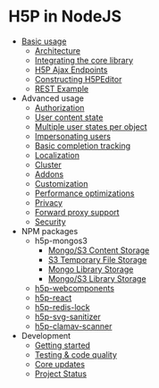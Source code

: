 # H5P in NodeJS

- [Basic usage](usage/usage.md)
  * [Architecture](usage/architecture.md)  
  * [Integrating the core library](usage/integrating.md)
  * [H5P Ajax Endpoints](usage/ajax-endpoints.md)
  * [Constructing H5PEditor](usage/h5p-editor-constructor.md)  
  * [REST Example](examples/rest/README.md)
- Advanced usage
  * [Authorization](advanced/authorization.md)
  * [User content state](advanced/user-content-state.md)
  * [Multiple user states per object](advanced/context-ids.md)
  * [Impersonating users](advanced/impersonation.md)
  * [Basic completion tracking](advanced/completion-tracking.md)
  * [Localization](advanced/localization.md)
  * [Cluster](advanced/cluster.md)
  * [Addons](advanced/addons.md)
  * [Customization](advanced/customization.md)
  * [Performance optimizations](advanced/performance-optimizations.md)
  * [Privacy](advanced/privacy.md)
  * [Forward proxy support](advanced/proxy.md)
  * [Security](advanced/security.md)
- NPM packages
  - h5p-mongos3
    * [Mongo/S3 Content Storage](packages/h5p-mongos3/mongo-s3-content-storage.md)
    * [S3 Temporary File Storage](packages/h5p-mongos3/s3-temporary-file-storage.md)
    * [Mongo Library Storage](packages/h5p-mongos3/mongo-library-storage.md)
    * [Mongo/S3 Library Storage](packages/h5p-mongos3/mongo-s3-library-storage.md)
  - [h5p-webcomponents](packages/h5p-webcomponents.md)
  - [h5p-react](packages/h5p-react.md)
  - [h5p-redis-lock](packages/h5p-redis-lock.md)
  - [h5p-svg-sanitizer](packages/h5p-svg-sanitizer.md)
  - [h5p-clamav-scanner](packages/h5p-clamav-scanner.md)
- Development
  * [Getting started](development/getting-started.md)
  * [Testing & code quality](development/testing-quality.md)
  * [Core updates](development/core-updates.md)
  * [Project Status](development/status.md)
